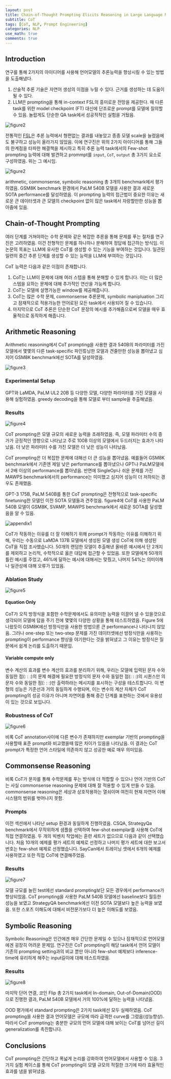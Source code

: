 ```yaml
---
layout: post
title: Chain-of-Thought Prompting Elicits Reasoning in Large Language Models
subtitle: CoT
tags: [CoT, NLP, Prompt Engineering]
categories: NLP
use_math: true
comments: true
---
```


## Introduction 

연구를 통해 2가지의 아이디어를 사용해 언어모델의 추론능력을 향상시킬 수 있는 방법을 도출해냈다.

1. 산술적 추론 기술은 자연어 생성의 이점을 누릴 수 있다. 근거를 생성하는 데 도움이 될 수 있다. 
2. LLM은 prompting을 통해 in-context FSL의 흥미로운 전망을 제공한다. 매 다른 task를 위한 model checkpoint (FT) 대신에 단조로운 prompt를 모델에 질의할 수 있음. 놀랍게도 단순한 QA task에서 성공적적인 실험을 거뒀음.

![figure2](/img/cot/ex1.png)

전통적인 [FSL](https://arxiv.org/abs/2005.14165)은 추론 능력에서 형편없는 결과를 내놓았고 종종 모델 scale을 늘렸음에도 불구하고 성능이 올라가지 않았음. 이에 연구진은 위의 2가지 아이디어를 통해 그들의 한계점을 타파한 해결책을 제시하고 특히 추론 능력 task에서의 Few-shot prompting 능력에 대해 발견하고 prommpt를 `input`, `CoT`, `output` 총 3가지 요소로 구성하였음. 위는 그 예시임.

![figure2](/img/cot/figure2.png)

arithmetic, commonsense, symbolic reasoning 총 3개의 benchmark에서 평가하였음. GSM8K benchmark 환경에서 PaLM 540B 모델을 사용한 결과 새로운 SOTA performance를 달성하였음. 이 prompting 능력의 접근법이 중요한 이유는 새로운 큰 데이터셋과 큰 모델의 checkpoint 없이 많은 task에서 자랑할만한 성능을 뽑아줌에 있음. 

## Chain-of-Thought Prompting

여러 단계를 거쳐야하는 수학 문제와 같은 복잡한 추론을 통해 문제를 푸는 절차를 연구진은 고려하였음. 이건 전형적인 문제를 하나하나 분해하여 정답에 접근하는 방식임. 이 논문의 목표는 LLM에 유사한 CoT를 생성할 수 있는 기능을 부여하는 것입니다. 일관된 일련의 중간 추론 단계를 생성할 수 있는 능력을 LLM에 부여하는 것입니다.

CoT 능력은 다음과 같은 이점이 존재합니다.

1. CoT는 LLM이 문제에 대해 여러 스텝을 통해 분해할 수 있게 합니다. 이는 더 많은 스텝을 요하는 문제에 대해 추가적인 연산을 가능케 합니다.
2. CoT는 모델에 설명가능한 window를 제공해줍니다. 
3. CoT는 많은 수학 문제, commonsense 추론문제, symbolic manipluation 그리고 잠재적으로 적용가능한 언어로된 모든 task에서 사용되어 질 수 있습니다.
4. 마지막으로 CoT 추론은 단순한 CoT 문장의 예시를 추가해줌으로써 모델을 매우 효율적으로 동작하게 해줍니다.

## Arithmetic Reasoning

Arithmetic reasoning에서 CoT prompting을 사용한 결과 540B의 파라미터를 가진 모델에서 몇몇의 다른 task-specific 파인튜닝한 모델과 견줄만한 성능을 뽑아냈고 심지어 GSM8K benchmark에선 SOTA를 달성하였음.

![figure3](/img/cot/figure3.png)

### Experimental Setup

GPT와 LaMDA, PaLM UL2 20B 등 다양한 모델, 다양한 파라미터를 가진 모델을 사용해 실험하였음. greedy decoding을 통해 모델로 부터 sample을 추출해냈음. 

### Results

![figure4](/img/cot/figure4.png)

CoT prompting은 모델 규모의 새로운 능력을 초래하였음. 즉, 모델 파라미터 수의 증가가 긍정적인 영향으로 나타났고 주로 100B 이상의 모델에서 두드러지는 효과가 나타났음. 더 낮은 파라미터 수를 가진 모델은 더 낮은 성능이 나타났음. 

CoT prompting은 더 복잡한 문제에 대해선 더 큰 성능을 뽑아냈음. 예를들어 GSM8K benchmark에서 기존엔 제일 낮은 performance를 뽑아냈으나 GPT나 PaLM모델에서 2배 이상의 performance를 뽑아냈음. 반면에 SingleOp나 쉬운 문제를 가진 MAWPS benchmark에서의 performance는 미미했고 심지어 성능이 더 저하되는 경우도 존재했음.

GPT-3 175B, PaLM 540B를 통한 CoT prompting은 전형적으로 task-specific finetuning한 모델인 이전 SOTA 모델들과 견주었음. figure4에 CoT를 사용한 PaLM 540B 모델이 GSM8K, SVAMP, MAWPS benchmark에서 새로운 SOTA를 달성했음을 알 수 있음. 

![appendix1](/img/cot/appendix1.png)

CoT가 작동하는 이유를 더 잘 이해하기 위해 prompt가 작동하는 이유를 이해하기 위해, 우리는 수동으로 LaMDA 137B 모델에서 생성된 모델 생성 CoT에 의해 생성된 CoT을 직접 조사했습니다. 50개의 랜덤한 모델이 추출해낸 올바른 예시에서 단 2개지를 제외하고 논리적, 수학적으로 옳은 대답에 접근할 수 있었음. 또한 모델에게 50개의 틀린 예시를 주었고, 46%에 달하는 예시에 대해서는 맞췄고, 나머지 54%는 의미이해나 일관성에 대해 오류가 있었음. 

### Ablation Study

![figure5](/img/cot/figure5.png)

#### Equation Only
CoT가 오직 방정식을 포함한 수학문제에서도 유의미한 능력을 이끌어 낼 수 있을것으로 생각되어 모델에 답을 주기 전에 몇몇의 다양한 상황을 통해 테스트하였음. Figure 5에 나왔듯이 GSM8K에선 방정식만을 사용한 방법으론 큰 performance나 나타나지 않았음. 그러나 one-step 또는 two-step 문제를 가진 데이터셋에선 방정식만을 사용하는 prompting이 performance 향상을 야기한다는 것을 밝혀냈고 그 이유는 방정식은 질문에서 쉽게 논리를 도출하기 때문임.

#### Variable compute only

변수 계산의 효과를 변수 계산의 효과를 분리하기 위해, 우리는 모델에 입력된 문자 수와 동일한 점(: : :)의 문제 해결에 필요한 방정식의 문자 수와 동일한 점(: : :)의 시퀀스만 의 문자 수와 동일한 점(: : :)만 출력하라는 메시지를 표시하는 구성을 테스트합니다. 이 변형의 성능은 기준선과 거의 동일하게 수행되며, 이는 변수의 계산 자체가 CoT prompting의 성공 이유가 아니며 자연어를 통해 중간 단계를 표현하는 것에서 유용성이 있는 것으로 보입니다.

### Robustness of CoT

![figure6](/img/cot/figure6.png)

비록 CoT annotation사이에 다른 변수가 존재하지만 exemplar 기반의 prompting을 사용할때 표준 prompt와 비교했을때 많은 차이가 있음을 나타났음. 이 결과는 CoT prompt가 특정한 언어 스타일에 의존하지 않고 성공한 예로 매우 의미있음.


## Commonsense Reasoning

비록 CoT가 문자를 통해 수학문제를 푸는 방식에 더 적합할 수 있으나 언어 기반의 CoT는 사실 commonsense reasoning 문제에 대해 잘 적용할 수 있게 만들 수 있음. commonsense reasoning은 세상과 상호작용하는 열쇠이며 여전히 현재 자연어 이해 시스템의 범위를 벗어나지 못함.

### Prompts

이전 섹션에서 나타난 setup 환경과 동일하게 진행하였음. CSQA, StrategyQa benchmark에서 무작위하게 샘플을 선택하여 few-shot exemplar를 사용해 CoT에 직접 연결하였음. 두 개의 빅벤치 작업에는 훈련 세트가 없으므로 다음과 같이 선택했습니다. 처음 10개의 예제를 평가 세트의 예제로 선정하고 나머지 평가 세트에 대한 보고서 번호는 few-shot 예제로 선정했습니다. SayCan에서 트레이닝 셋에서 6개의 예제를 사용하였고 또한 직접 CoT에 연결해주었음.

### Results

![figure7](/img/cot/figure7.png)

모델 규모를 늘린 test에선 standard prompting보단 모든 경우에서 performance가 향상되었음. CoT prompting을 사용한 PaLM 540B 모델에선 baseline보다 월등한 성능을 보였고 StrategyQA benchmark에선 이전 SOTA 모델보다 높은 능력을 보였음. 또한 스포츠 이해도에 대해서 비전문가보다 더 높은 이해도를 보였음. 

## Symbolic Reasoning

Symbolic Reasoning은 인간에겐 매우 간단한 문제일 수 있으나 잠재적으로 언어모델에겐 굉장히 어려운 문제임. 연구진은 CoT prompting이 해당 task에서 언어 모델이 기존의 prompting setting과의 비교 뿐만 아니라 few-shot 예제보다 inference-time에 유리하게 해주는 input길이에 대해 테스트하였음.


### Results

![figure8](/img/cot/figure8.png)

마지막 단어 연결, 코인 Flip 총 2가지 task에서 In-domain, Out-of-Domain(OOD)으로 진행한 결과, PaLM 540B 모델에서 거의 100%에 달하는 능력을 나타냈음. 

OOD 평가에서 standard prompting은 2가지 task에선 모두 실패하였음. CoT prompting을 사용한 결과 언어모델은 규모에 따라 급격한 curve를 그렸음(성능향상). 따라서 CoT prompting는 충분한 규모의 언어 모델에 대해 보이는 CoT를 넘어선 길이 generalization를 촉진합니다.


## Conclusions

CoT prompting은 간단하고 폭넓게 논리를 강화하여 언어모델에서 사용할 수 있음. 3가지 실험 케이스를 통해 CoT prompting이 모델 규모의 적절한 크기에 따라 효율적인 효과를 냄을 밝혀냈음. 

